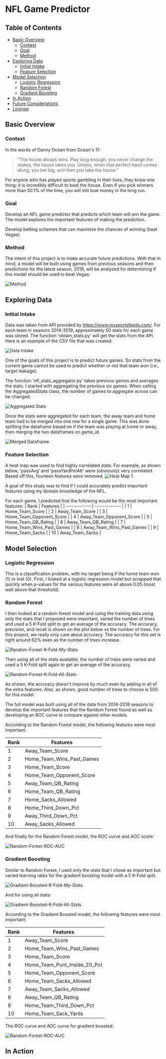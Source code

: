# NFL Game Predictor

## Table of Contents

- [Basic Overview](#basic-overview)
  - [Context](#context)
  - [Goal](#goal)
  - [Method](#method)
- [Exploring Data](#exploring-data)
  - [Initial Intake](#initial-intake)
  - [Feature Selection](#feature-selection)
- [Model Selection](#model-selection)
  - [Logistic Regression](#logistic-regression)
  - [Random Forest](#random-forest)
  - [Gradient Boosting](#gradient-boosting)
- [In Action](#in-action)
- [Future Considerations](#future-considerations)
- [License](#license)

## Basic Overview

### Context

In the words of Danny Ocean from Ocean's 11:

>"The house always wins. Play long enough, you never change the stakes, the house takes you. Unless, when that perfect hand comes along, you bet big, and then you take the house."

For anyone who has played sports gambling in their lives, they know one thing: it is incredibly difficult to beat the house. Even if you pick winners more than 50.1% of the time, you will still lose money in the long run.

### Goal

Develop an NFL game predictor that predicts which team will win the game. The model explores the important features of making the prediction.

Develop betting schemes that can maximize the chances of winning (beat Vegas).

### Method

The intent of this project is to make accurate future predictions. With that in mind, a model will be built using games from previous seasons and then predictions for the latest season, 2019, will be analyzed for determining if this model should be used to beat Vegas.

![Method](images/method.png)

## Exploring Data

### Initial Intake

Data was taken from API provided by https://www.mysportsfeeds.com/. For each team in seasons 2014-2019, approximately 50 stats for each game was stored. The function 'obtain_stats.py' will get the stats from the API. Here is an example of the CSV file that was created:

![Data Intake](images/data_intake.png)

One of the goals of this project is to predict future games. So stats from the current game cannot be used to predict whether or not that team won (i.e., target leakage). 

The function 'nfl_stats_aggregator.py' takes previous games and averages the stats. I started with aggregating the previous six games. When calling the AggregatedStats class, the number of games to aggregate across can be changed.

![Aggregated Stats](images/aggregated_stats.png)

Once the stats were aggregated for each team, the away team and home team had to be merged into one row for a single game. This was done splitting the dataframe based on if the team was playing at home or away, then merging the two dataframes on game_id.

![Merged Dataframe](images/merged_dataframe.png)

### Feature Selection

A heat map was used to find highly correlated stats. For example, as shown below, 'passAvg' and 'passYardPerAtt' were (obviously) very correlated. Based off this, fourteen features were removed.
![Heat Map 1](images/heat_map_1.png)

A goal of this study was to find if I could accurately predict important features using my domain knowledge of the NFL.

For each game, I predicted that the following would be the most important features:
| Rank         | Features                  |
| -------------| -------------             |
| 1            | Home_Team_Score           |
| 2            | Away_Team_Score           |
| 3            | Home_Team_Opponent_Score  |
| 4            | Away_Team_Opponent_Score  |
| 5            | Home_Team_QB_Rating       |
| 6            | Away_Team_QB_Rating       |
| 7            | Home_Team_Wins_Past_Games |
| 8            | Away_Team_Wins_Past_Games |
| 9            | Home_Team_Sacks           |
| 10           | Away_Team_Sacks           |


## Model Selection

### Logistic Regression

This is a classification problem, with my target being if the home team won (1) or lost (0). First, I looked at a logistic regression model but scrapped that quickly when p-values for the various features were all above 0.05 (most well above that threshold).

### Random Forest

I then looked at a random forest model and using the training data using only the stats that I proposed were important, varied the number of trees and used a 5 K-Fold split to get an average of the accuracy. The accuracy, precision, and recall is shown on the plot below vs the number of trees. For this project, we really only care about accuracy. The accuracy for this set is right around 62% even as the number of trees increase.

![Random-Forest-K-Fold-My-Stats](images/rand_fore_vary_num_trees_my_stats.png)


Then using all of the stats available, the number of trees were varied and used a 5 K-Fold split again to get an average of the accuracy.

![Random-Forest-K-Fold-All-Stats](images/rand_fore_vary_num_trees.png)

As shown, the accuracy doesn't improve by much even by adding in all of the extra features. Also, as shown, good number of trees to choose is 500 for this model.

The full model was built using all of the data from 2014-2018 seasons to develop the important features that the Random Forest found as well as developing an ROC curve to compare against other models.

According to the Random Forest model, the following features were most important:

| Rank         | Features                  |
| -------------| -------------             |
| 1            | Away_Team_Score           |
| 2            | Home_Team_Wins_Past_Games |
| 3            | Home_Team_Score           |
| 4            | Home_Team_Opponent_Score  |
| 5            | Away_Team_QB_Rating       |
| 6            | Home_Team_QB_Rating       |
| 7            | Home_Sacks_Allowed        |
| 8            | Home_Third_Down_Pct       |
| 9            | Away_Third_Down_Pct       |
| 10           | Away_Sacks_Allowed        |

And finally for the Random Forest model, the ROC curve and AOC score:

![Random-Forest-ROC-AUC](images/rand_fore_roc_curve.png)

### Gradient Boosting

Similar to Random Forest, I used only the stats that I chose as important but varied learning rates for the gradient boosting model with a 5 K-Fold split.

![Gradient-Boosted-K-Fold-My-Stats](images/gradient_boost_vary_learning_rate_my_stats.png)

And for using all stats:

![Gradient-Boosted-K-Fold-All-Stats](images/gradient_boost_vary_learning_rate_all_stats.png)

According to the Gradient Boosted model, the following features were most important:

| Rank         | Features                    |
| -------------| -------------               |
| 1            | Away_Team_Score             |
| 2            | Home_Team_Wins_Past_Games   |
| 3            | Home_Team_Score             |
| 4            | Home_Team_Punt_Inside_20_Pct|
| 5            | Home_Team_Opponent_Score    |
| 6            | Home_Team_Sacks_Allowed     |
| 7            | Away_Team_Sacks_Allowed     |
| 8            | Away_Team_QB_Rating         |
| 9            | Home_Team_Third_Down_Pct    |
| 10           | Home_Team_Sack_Yards        |

The ROC curve and AOC curve for gradient boosted:

![Random-Forest-ROC-AUC](images/gradient_boost_roc_curve.png)

## In Action